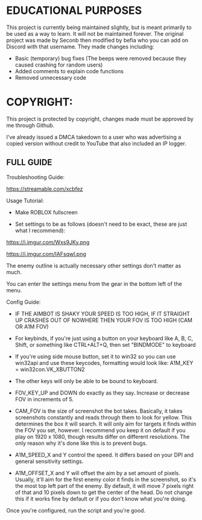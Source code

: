 # EDUCATIONAL PURPOSES

This project is currently being maintained slightly, but is meant primarily to be used as a way to learn.
It will not be maintained forever.
The original project was made by Seconb then modified by befia who you can add on Discord with that username.
They made changes including:
- Basic (temporary) bug fixes (The beeps were removed because they caused crashing for random users)
- Added comments to explain code functions
- Removed unnecessary code

# COPYRIGHT:

This project is protected by copyright, changes made must be approved by me through Github.

I've already issued a DMCA takedown to a user who was advertising a copied version without credit to YouTube that also included an IP logger.

## FULL GUIDE

Troubleshooting Guide:

https://streamable.com/xcbfez

Usage Tutorial:

- Make ROBLOX fullscreen

- Set settings to be as follows (doesn't need to be exact, these are just what I recommend):

https://i.imgur.com/Wxs9JKy.png

https://i.imgur.com/IAFsqwl.png


The enemy outline is actually necessary other settings don't matter as much.


You can enter the settings menu from the gear in the bottom left of the menu.



Config Guide:


- IF THE AIMBOT IS SHAKY YOUR SPEED IS TOO HIGH, IF IT STRAIGHT UP CRASHES OUT OF NOWHERE THEN YOUR FOV IS TOO HIGH (CAM OR A1M FOV)

- For keybinds, if you're just using a button on your keyboard like A, B, C, Shift, or something like CTRL+ALT+Q, then set "BINDMODE" to keyboard

- If you're using side mouse button, set it to win32 so you can use win32api and use these keycodes, formatting would look like: A1M_KEY = win32con.VK_XBUTTON2

- The other keys will only be able to be bound to keyboard.

- FOV_KEY_UP and DOWN do exactly as they say. Increase or decrease FOV in increments of 5.

- CAM_FOV is the size of screenshot the bot takes. Basically, it takes screenshots constantly and reads through them to look for yellow. This determines the box it will search. It will only aim for targets it finds within the FOV you set, however. I recommend you keep it on default if you play on 1920 x 1080, though results differ on different resolutions. The only reason why it's done like this is to prevent bugs.

- A1M_SPEED_X and Y control the speed. It differs based on your DPI and general sensitivity settings.

- A1M_OFFSET_X and Y will offset the aim by a set amount of pixels. Usually, it'll aim for the first enemy color it finds in the screenshot, so it's the most top left part of the enemy. By default, it will move 7 pixels right of that and 10 pixels down to get the center of the head. Do not change this if it works fine by default or if you don't know what you're doing.



Once you're configured, run the script and you're good.
